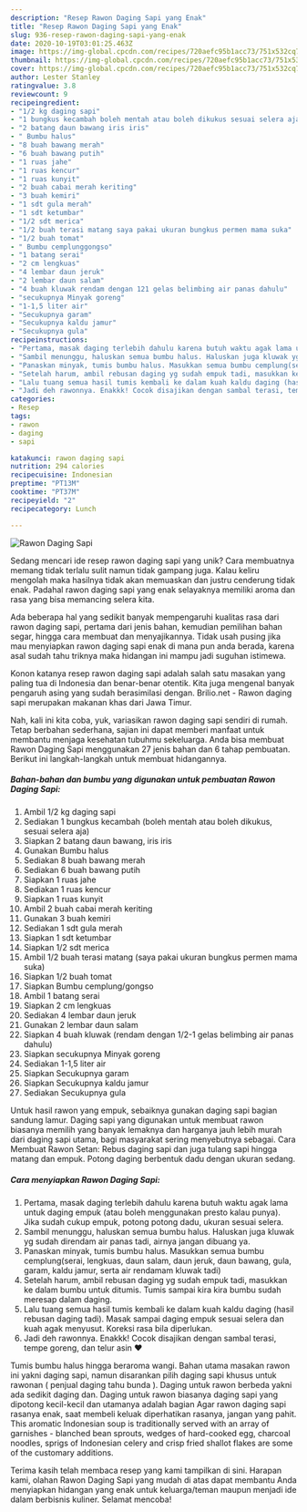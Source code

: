 ```yaml
---
description: "Resep Rawon Daging Sapi yang Enak"
title: "Resep Rawon Daging Sapi yang Enak"
slug: 936-resep-rawon-daging-sapi-yang-enak
date: 2020-10-19T03:01:25.463Z
image: https://img-global.cpcdn.com/recipes/720aefc95b1acc73/751x532cq70/rawon-daging-sapi-foto-resep-utama.jpg
thumbnail: https://img-global.cpcdn.com/recipes/720aefc95b1acc73/751x532cq70/rawon-daging-sapi-foto-resep-utama.jpg
cover: https://img-global.cpcdn.com/recipes/720aefc95b1acc73/751x532cq70/rawon-daging-sapi-foto-resep-utama.jpg
author: Lester Stanley
ratingvalue: 3.8
reviewcount: 9
recipeingredient:
- "1/2 kg daging sapi"
- "1 bungkus kecambah boleh mentah atau boleh dikukus sesuai selera aja"
- "2 batang daun bawang iris iris"
- " Bumbu halus"
- "8 buah bawang merah"
- "6 buah bawang putih"
- "1 ruas jahe"
- "1 ruas kencur"
- "1 ruas kunyit"
- "2 buah cabai merah keriting"
- "3 buah kemiri"
- "1 sdt gula merah"
- "1 sdt ketumbar"
- "1/2 sdt merica"
- "1/2 buah terasi matang saya pakai ukuran bungkus permen mama suka"
- "1/2 buah tomat"
- " Bumbu cemplunggongso"
- "1 batang serai"
- "2 cm lengkuas"
- "4 lembar daun jeruk"
- "2 lembar daun salam"
- "4 buah kluwak rendam dengan 121 gelas belimbing air panas dahulu"
- "secukupnya Minyak goreng"
- "1-1,5 liter air"
- "Secukupnya garam"
- "Secukupnya kaldu jamur"
- "Secukupnya gula"
recipeinstructions:
- "Pertama, masak daging terlebih dahulu karena butuh waktu agak lama untuk daging empuk (atau boleh menggunakan presto kalau punya). Jika sudah cukup empuk, potong potong dadu, ukuran sesuai selera."
- "Sambil menunggu, haluskan semua bumbu halus. Haluskan juga kluwak yg sudah direndam air panas tadi, airnya jangan dibuang ya."
- "Panaskan minyak, tumis bumbu halus. Masukkan semua bumbu cemplung(serai, lengkuas, daun salam, daun jeruk, daun bawang, gula, garam, kaldu jamur, serta air rendamam kluwak tadi)"
- "Setelah harum, ambil rebusan daging yg sudah empuk tadi, masukkan ke dalam bumbu untuk ditumis. Tumis sampai kira kira bumbu sudah meresap dalam daging."
- "Lalu tuang semua hasil tumis kembali ke dalam kuah kaldu daging (hasil rebusan daging tadi). Masak sampai daging empuk sesuai selera dan kuah agak menyusut. Koreksi rasa bila diperlukan."
- "Jadi deh rawonnya. Enakkk! Cocok disajikan dengan sambal terasi, tempe goreng, dan telur asin ♥️"
categories:
- Resep
tags:
- rawon
- daging
- sapi

katakunci: rawon daging sapi 
nutrition: 294 calories
recipecuisine: Indonesian
preptime: "PT13M"
cooktime: "PT37M"
recipeyield: "2"
recipecategory: Lunch

---
```



![Rawon Daging Sapi](https://img-global.cpcdn.com/recipes/720aefc95b1acc73/751x532cq70/rawon-daging-sapi-foto-resep-utama.jpg)

Sedang mencari ide resep rawon daging sapi yang unik? Cara membuatnya memang tidak terlalu sulit namun tidak gampang juga. Kalau keliru mengolah maka hasilnya tidak akan memuaskan dan justru cenderung tidak enak. Padahal rawon daging sapi yang enak selayaknya memiliki aroma dan rasa yang bisa memancing selera kita.

Ada beberapa hal yang sedikit banyak mempengaruhi kualitas rasa dari rawon daging sapi, pertama dari jenis bahan, kemudian pemilihan bahan segar, hingga cara membuat dan menyajikannya. Tidak usah pusing jika mau menyiapkan rawon daging sapi enak di mana pun anda berada, karena asal sudah tahu triknya maka hidangan ini mampu jadi suguhan istimewa.

Konon katanya resep rawon daging sapi adalah salah satu masakan yang paling tua di Indonesia dan benar-benar otentik. Kita juga mengenal banyak pengaruh asing yang sudah berasimilasi dengan. Brilio.net - Rawon daging sapi merupakan makanan khas dari Jawa Timur.


Nah, kali ini kita coba, yuk, variasikan rawon daging sapi sendiri di rumah. Tetap berbahan sederhana, sajian ini dapat memberi manfaat untuk membantu menjaga kesehatan tubuhmu sekeluarga. Anda bisa membuat Rawon Daging Sapi menggunakan 27 jenis bahan dan 6 tahap pembuatan. Berikut ini langkah-langkah untuk membuat hidangannya.

<!--inarticleads1-->

##### Bahan-bahan dan bumbu yang digunakan untuk pembuatan Rawon Daging Sapi:

1. Ambil 1/2 kg daging sapi
1. Sediakan 1 bungkus kecambah (boleh mentah atau boleh dikukus, sesuai selera aja)
1. Siapkan 2 batang daun bawang, iris iris
1. Gunakan  Bumbu halus
1. Sediakan 8 buah bawang merah
1. Sediakan 6 buah bawang putih
1. Siapkan 1 ruas jahe
1. Sediakan 1 ruas kencur
1. Siapkan 1 ruas kunyit
1. Ambil 2 buah cabai merah keriting
1. Gunakan 3 buah kemiri
1. Sediakan 1 sdt gula merah
1. Siapkan 1 sdt ketumbar
1. Siapkan 1/2 sdt merica
1. Ambil 1/2 buah terasi matang (saya pakai ukuran bungkus permen mama suka)
1. Siapkan 1/2 buah tomat
1. Siapkan  Bumbu cemplung/gongso
1. Ambil 1 batang serai
1. Siapkan 2 cm lengkuas
1. Sediakan 4 lembar daun jeruk
1. Gunakan 2 lembar daun salam
1. Siapkan 4 buah kluwak (rendam dengan 1/2-1 gelas belimbing air panas dahulu)
1. Siapkan secukupnya Minyak goreng
1. Sediakan 1-1,5 liter air
1. Siapkan Secukupnya garam
1. Siapkan Secukupnya kaldu jamur
1. Sediakan Secukupnya gula


Untuk hasil rawon yang empuk, sebaiknya gunakan daging sapi bagian sandung lamur. Daging sapi yang digunakan untuk membuat rawon biasanya memilih yang banyak lemaknya dan harganya jauh lebih murah dari daging sapi utama, bagi masyarakat sering menyebutnya sebagai. Cara Membuat Rawon Setan: Rebus daging sapi dan juga tulang sapi hingga matang dan empuk. Potong daging berbentuk dadu dengan ukuran sedang. 

<!--inarticleads2-->

##### Cara menyiapkan Rawon Daging Sapi:

1. Pertama, masak daging terlebih dahulu karena butuh waktu agak lama untuk daging empuk (atau boleh menggunakan presto kalau punya). Jika sudah cukup empuk, potong potong dadu, ukuran sesuai selera.
1. Sambil menunggu, haluskan semua bumbu halus. Haluskan juga kluwak yg sudah direndam air panas tadi, airnya jangan dibuang ya.
1. Panaskan minyak, tumis bumbu halus. Masukkan semua bumbu cemplung(serai, lengkuas, daun salam, daun jeruk, daun bawang, gula, garam, kaldu jamur, serta air rendamam kluwak tadi)
1. Setelah harum, ambil rebusan daging yg sudah empuk tadi, masukkan ke dalam bumbu untuk ditumis. Tumis sampai kira kira bumbu sudah meresap dalam daging.
1. Lalu tuang semua hasil tumis kembali ke dalam kuah kaldu daging (hasil rebusan daging tadi). Masak sampai daging empuk sesuai selera dan kuah agak menyusut. Koreksi rasa bila diperlukan.
1. Jadi deh rawonnya. Enakkk! Cocok disajikan dengan sambal terasi, tempe goreng, dan telur asin ♥️


Tumis bumbu halus hingga beraroma wangi. Bahan utama masakan rawon ini yakni daging sapi, namun disarankan pilih daging sapi khusus untuk rawonan ( penjual daging tahu bunda ). Daging untuk rawon berbeda yakni ada sedikit daging dan. Daging untuk rawon biasanya daging sapi yang dipotong kecil-kecil dan utamanya adalah bagian Agar rawon daging sapi rasanya enak, saat membeli keluak diperhatikan rasanya, jangan yang pahit. This aromatic Indonesian soup is traditionally served with an array of garnishes - blanched bean sprouts, wedges of hard-cooked egg, charcoal noodles, sprigs of Indonesian celery and crisp fried shallot flakes are some of the customary additions. 

Terima kasih telah membaca resep yang kami tampilkan di sini. Harapan kami, olahan Rawon Daging Sapi yang mudah di atas dapat membantu Anda menyiapkan hidangan yang enak untuk keluarga/teman maupun menjadi ide dalam berbisnis kuliner. Selamat mencoba!
